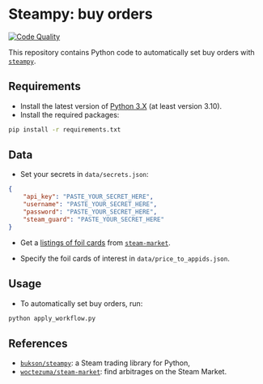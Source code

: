 # Steampy: buy orders

[![Code Quality][codacy-image]][codacy]

This repository contains Python code to automatically set buy orders with [`steampy`][steampy].

## Requirements

-   Install the latest version of [Python 3.X][python] (at least version 3.10).
-   Install the required packages:

```bash
pip install -r requirements.txt
```

## Data

-   Set your secrets in `data/secrets.json`:
```json
{
    "api_key": "PASTE_YOUR_SECRET_HERE",
    "username": "PASTE_YOUR_SECRET_HERE",
    "password": "PASTE_YOUR_SECRET_HERE",
    "steam_guard": "PASTE_YOUR_SECRET_HERE"
}
```

-   Get a [listings of foil cards][foil-cards] from [`steam-market`][steam-market].

- Specify the foil cards of interest in `data/price_to_appids.json`.

## Usage

- To automatically set buy orders, run:

```bash
python apply_workflow.py
```

## References

- [`bukson/steampy`][steampy]: a Steam trading library for Python,
- [`woctezuma/steam-market`][steam-market]: find arbitrages on the Steam Market.

<!-- Definitions -->

[python]: <https://www.python.org/downloads/>
[steampy]: <https://github.com/bukson/steampy>
[steam-market]: <https://github.com/woctezuma/steam-market>
[foil-cards]: <https://github.com/woctezuma/steam-market/blob/master/data/listings_for_foil_cards.json>

[pyup]: <https://pyup.io/repos/github/woctezuma/steampy-buy-orders/>
[dependency-image]: <https://pyup.io/repos/github/woctezuma/steampy-buy-orders/shield.svg>
[python3-image]: <https://pyup.io/repos/github/woctezuma/steampy-buy-orders/python-3-shield.svg>
[codacy]: <https://app.codacy.com/gh/woctezuma/steampy-buy-orders/>
[codacy-image]: <https://api.codacy.com/project/badge/Grade/8ac75ffbd0d647fcb3720dbff8a64eee>
